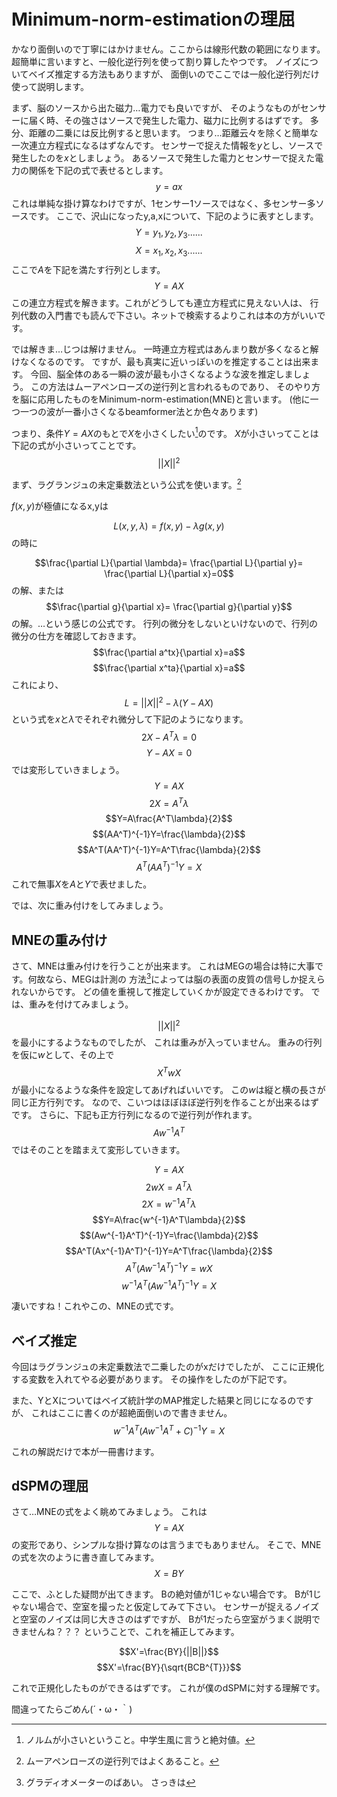 
# Minimum-norm-estimationの理屈
かなり面倒いので丁寧にはかけません。ここからは線形代数の範囲になります。
超簡単に言いますと、一般化逆行列を使って割り算したやつです。
ノイズについてベイズ推定する方法もありますが、
面倒いのでここでは一般化逆行列だけ使って説明します。

まず、脳のソースから出た磁力…電力でも良いですが、
そのようなものがセンサーに届く時、その強さはソースで発生した電力、磁力に比例するはずです。
多分、距離の二乗には反比例すると思います。
つまり…距離云々を除くと簡単な一次連立方程式になるはずなんです。
センサーで捉えた情報を$y$とし、ソースで発生したのを$x$としましょう。
あるソースで発生した電力とセンサーで捉えた電力の関係を下記の式で表せるとします。
$$y=ax$$
これは単純な掛け算なわけですが、1センサー1ソースではなく、多センサー多ソースです。
ここで、沢山になったy,a,xについて、下記のように表すとします。
$$Y={y_1,y_2,y_3......}$$
$$X={x_1,x_2,x_3......}$$
ここで$A$を下記を満たす行列とします。
$$Y=AX$$
この連立方程式を解きます。これがどうしても連立方程式に見えない人は、
行列代数の入門書でも読んで下さい。ネットで検索するよりこれは本の方がいいです。

では解きま…じつは解けません。
一時連立方程式はあんまり数が多くなると解けなくなるのです。
ですが、最も真実に近いっぽいのを推定することは出来ます。
今回、脳全体のある一瞬の波が最も小さくなるような波を推定しましょう。
この方法はムーアペンローズの逆行列と言われるものであり、
そのやり方を脳に応用したものをMinimum-norm-estimation(MNE)と言います。
(他に一つ一つの波が一番小さくなるbeamformer法とか色々あります)

つまり、条件$Y=AX$のもとで$X$を小さくしたい[^norm]のです。
$X$が小さいってことは下記の式が小さいってことです。
$$||X||^2$$

[^norm]: ノルムが小さいということ。中学生風に言うと絶対値。

まず、ラグランジュの未定乗数法という公式を使います。[^MP]

[^MP]: ムーアペンローズの逆行列ではよくあること。

$f(x,y)$が極値になるx,yは

$$L(x,y,\lambda)=f(x,y)-\lambda g(x,y)$$
の時に

$$\frac{\partial L}{\partial \lambda}=
\frac{\partial L}{\partial y}=
\frac{\partial L}{\partial x}=0$$
の解、または
$$\frac{\partial g}{\partial x}=
\frac{\partial g}{\partial y}$$
の解。…という感じの公式です。
行列の微分をしないといけないので、行列の微分の仕方を確認しておきます。
$$\frac{\partial a^tx}{\partial x}=a$$
$$\frac{\partial x^ta}{\partial x}=a$$
これにより、
$$L=||X||^{2}-\lambda (Y-AX)$$
という式を$x$と$\lambda$でそれぞれ微分して下記のようになります。
$$2X-A^T\lambda=0$$
$$Y-AX=0$$
では変形していきましょう。
$$Y=AX$$
$$2X=A^T\lambda$$
$$Y=A\frac{A^T\lambda}{2}$$
$$(AA^T)^{-1}Y=\frac{\lambda}{2}$$
$$A^T(AA^T)^{-1}Y=A^T\frac{\lambda}{2}$$
$$A^T(AA^T)^{-1}Y=X$$
これで無事$X$を$A$と$Y$で表せました。

では、次に重み付けをしてみましょう。

## MNEの重み付け
さて、MNEは重み付けを行うことが出来ます。
これはMEGの場合は特に大事です。何故なら、MEGは計測の
方法[^grad]によっては脳の表面の皮質の信号しか捉えられないからです。
どの値を重視して推定していくかが設定できるわけです。
では、重みを付けてみましょう。
[^grad]: グラディオメーターのばあい。
さっきは

$$||X||^2$$
を最小にするようなものでしたが、 これは重みが入っていません。
重みの行列を仮に$w$として、その上で
$$X^{T}wX$$
が最小になるような条件を設定してあげればいいです。
この$w$は縦と横の長さが同じ正方行列です。
なので、こいつはほぼほぼ逆行列を作ることが出来るはずです。
さらに、下記も正方行列になるので逆行列が作れます。
$$Aw^{-1}A^{T}$$
ではそのことを踏まえて変形していきます。

$$Y=AX$$
$$2wX=A^T\lambda$$
$$2X=w^{-1}A^T\lambda$$
$$Y=A\frac{w^{-1}A^T\lambda}{2}$$
$$(Aw^{-1}A^T)^{-1}Y=\frac{\lambda}{2}$$
$$A^T(Ax^{-1}A^T)^{-1}Y=A^T\frac{\lambda}{2}$$
$$A^T(Aw^{-1}A^T)^{-1}Y=wX$$
$$w^{-1}A^T(Aw^{-1}A^T)^{-1}Y=X$$

凄いですね！これやこの、MNEの式です。

## ベイズ推定
今回はラグランジュの未定乗数法で二乗したのがxだけでしたが、
ここに正規化する変数を入れてやる必要があります。
その操作をしたのが下記です。

また、YとXについてはベイズ統計学のMAP推定した結果と同じになるのですが、
これはここに書くのが超絶面倒いので書きません。
$$w^{-1}A^T(Aw^{-1}A^T+C)^{-1}Y=X$$

これの解説だけで本が一冊書けます。

## dSPMの理屈
さて…MNEの式をよく眺めてみましょう。
これは
$$Y=AX$$
の変形であり、シンプルな掛け算なのは言うまでもありません。
そこで、MNEの式を次のように書き直してみます。
$$X=BY$$

ここで、ふとした疑問が出てきます。
Bの絶対値が1じゃない場合です。
Bが1じゃない場合で、空室を撮ったと仮定してみて下さい。
センサーが捉えるノイズと空室のノイズは同じ大きさのはずですが、
Bが1だったら空室がうまく説明できませんね？？？
ということで、これを補正してみます。

$$X'=\frac{BY}{||B||}$$
$$X'=\frac{BY}{\sqrt{BCB^{T}}}$$

これで正規化したものができるはずです。 これが僕のdSPMに対する理解です。

間違ってたらごめん(´・ω・｀)
